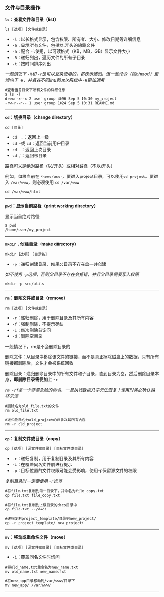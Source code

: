 ### 文件与目录操作

**`ls`：查看文件和目录（list）** 

`ls [选项] [文件或目录]`  
- `-l`：以长格式显示，包含权限、所有者、大小、修改日期等详细信息
- `-a`：显示所有文件，包括以.开头的隐藏文件
- `-h`：配合 `-l`使用，以可读格式（KB，MB，GB）显示文件大小
- `-R`：递归列出，遍历文件的所有子目录
- `-t`：按时间排序列出

*一般情况下 `-R`和 `-r`是可以互换使用的，都表示递归，但一些命令（如chmod）更倾向于 `-R`，并且在不同linu和unix系统中 `-R`更加通用*  

```shell
#查看当前目录下所有文件的详细信息
$ ls -l
drwxr-xr-x 2 user group 4096 Sep 5 10:30 my_project
-rw-r--r-- 1 user group 1024 Sep 5 10:31 README.md
```

---

**`cd`：切换目录（change directory）**   

`cd [目录]`  
- `cd ..`：返回上一级
- `cd ~`或 `cd`：返回当前用户目录
- `cd -`：返回上次目录
- `cd /`：返回根目录

路径可以是绝对路径（以/开头）或相对路径（不以/开头） 

例如，如果当前在 `/home/user`，要进入project目录，可以使用`cd project`。要进入 `/var/www`，则必须使用 `cd /var/www`  

```shell
cd /var/www/html
```

---

**`pwd`：显示当前路径（print working directory）**  

显示当前绝对路径  

```shell
$ pwd
/home/user/my_project
```

---

**`mkdir`：创建目录（make diirectory）**  

`mkdir [选项] [目录名]`  
- `-p`：递归创建目录，如果父目录不存在会一并创建

*如不使用 `-p`选项，否则父目录不存在会报错，并且父目录需要写入权限*

```shell
mkdir -p src/utils
```

---

**`rm`：删除文件或目录（remove）**  

`rm [选项] [文件或目录]`
- `-r`：递归删除，用于删除目录及其所有内容
- `-f`：强制删除，不提示确认 
- `-i`：每次删除前询问
- `-d`：删除空目录 

一般情况下，rm是不会删除目录的  

删除文件：从目录中移除该文件的链接，而不是真正擦除磁盘上的数据，只有所有链接都删除后，文件才会被系统回收  

删除目录：递归删除目录中的所有文件和子目录，直到目录为空，然后删除目录本身，**即删除目录需要加上 `-r`**  

*`rm -rf`是一个非常危险的命令，一旦执行数据几乎无法恢复！使用时务必确认路径无误*  

```shell
#删除名为old_file.txt的文件
rm old_file.txt

#递归删除名为old_project的目录及其所有内容
rm -r old_project
```

---

**`cp`：复制文件或目录（copy）**  

`cp [选项] [源文件或目录] [目标文件或目录]`
- `-r`：递归复制，用于复制目录及其所有内容
- `-i`：在覆盖同名文件前进行提示
- `-p`：目标位置的文件权限可能会受影响，使用-p保留源文件的权限

*复制目录时一定要使用 `-r`选项*

```shell
#将file.txt复制到同一目录下，并命名为file_copy.txt
cp file.txt file_copy.txt

#将file.txt复制到上级目录的docs目录中
cp file.txt ../docs

#递归复制project_template/目录到new_project/
cp -r project_template/ new_project/
```

---

**`mv`：移动或重命名文件（move）**  

`mv [选项] [源文件或目录] [目标文件或目录]`
- `-i`：覆盖同名文件时询问

```shell
#将old_name.txt重命名为new_name.txt
mv old_name.txt new_name.txt

#将new_app目录移动到/var/www/目录下
mv new_app/ /var/www/
```

---
